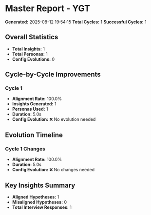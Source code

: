 # Master Report - YGT

**Generated:** 2025-08-12 19:54:15
**Total Cycles:** 1
**Successful Cycles:** 1

## Overall Statistics

- **Total Insights:** 1
- **Total Personas:** 1
- **Config Evolutions:** 0

## Cycle-by-Cycle Improvements

### Cycle 1

- **Alignment Rate:** 100.0%
- **Insights Generated:** 1
- **Personas Used:** 1
- **Duration:** 5.0s
- **Config Evolution:** ❌ No evolution needed

## Evolution Timeline

### Cycle 1 Changes

- **Alignment Rate:** 100.0%
- **Duration:** 5.0s
- **Config Evolution:** ❌ No changes needed

## Key Insights Summary

- **Aligned Hypotheses:** 1
- **Misaligned Hypotheses:** 0
- **Total Interview Responses:** 1

